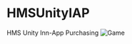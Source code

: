 # HMSUnityIAP
HMS Unity Inn-App Purchasing
![Game](https://github.com/gmYusuf/HMSUnityIAP/blob/master/Assets/fishgang%20(1).jpg)
